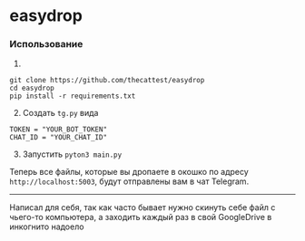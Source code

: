 # easydrop  
### Использование  
1.  
```
git clone https://github.com/thecattest/easydrop
cd easydrop
pip install -r requirements.txt
```
2. Создать `tg.py` вида 
```
TOKEN = "YOUR_BOT_TOKEN"
CHAT_ID = "YOUR_CHAT_ID"
```
3. Запустить `pyton3 main.py`  

Теперь все файлы, которые вы дропаете в окошко по адресу `http://localhost:5003`, будут отправлены вам в чат Telegram.  

----
Написал для себя, так как часто бывает нужно скинуть себе файл с чьего-то компьютера, а заходить каждый раз в свой GoogleDrive в инкогнито надоело
